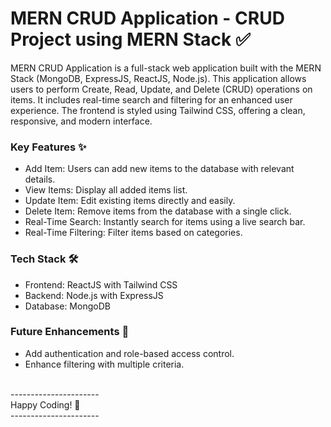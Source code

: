 # MERN CRUD Application - CRUD Project using MERN Stack ✅

MERN CRUD Application is a full-stack web application built with the MERN Stack (MongoDB, ExpressJS, ReactJS, Node.js). This application allows users to perform Create, Read, Update, and Delete (CRUD) operations on items. It includes real-time search and filtering for an enhanced user experience. The frontend is styled using Tailwind CSS, offering a clean, responsive, and modern interface.

<h3>Key Features ✨</h3>

- Add Item: Users can add new items to the database with relevant details.
- View Items: Display all added items list.
- Update Item: Edit existing items directly and easily.
- Delete Item: Remove items from the database with a single click.
- Real-Time Search: Instantly search for items using a live search bar.
- Real-Time Filtering: Filter items based on categories.

<h3>Tech Stack 🛠️</h3>

- Frontend: ReactJS with Tailwind CSS
- Backend: Node.js with ExpressJS
- Database: MongoDB

<h3>Future Enhancements 🚀</h3>

- Add authentication and role-based access control.
- Enhance filtering with multiple criteria.

<br>
----------------------
<br>
Happy Coding! 🎉 
<br>
----------------------
